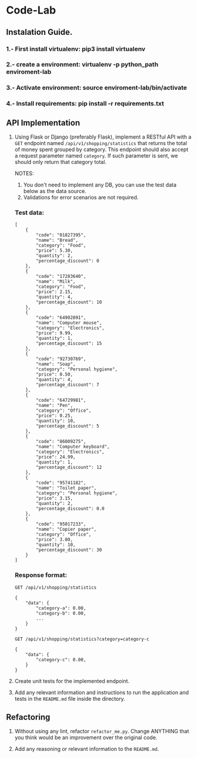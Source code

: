 # Code-Lab 

## Instalation Guide.

### 1.- First install virtualenv: pip3 install virtualenv

### 2.- create a environment: virtualenv -p python_path enviroment-lab

### 3.- Activate environment: source enviroment-lab/bin/activate

### 4.- Install requirements: pip install -r requirements.txt


## API Implementation

1. Using Flask or Django (preferably Flask), implement a RESTful API with a `GET` endpoint named `/api/v1/shopping/statistics` that returns the total of money spent grouped by category. This endpoint should also accept a request parameter named `category`. If such parameter is sent, we should only return that category total.

    NOTES:
    1. You don't need to implement any DB, you can use the test data below as the data source.
    2. Validations for error scenarios are not required.

    ### Test data:
    ```
    [
        {
            "code": "01827395",
            "name": "Bread",
            "category": "Food",
            "price": 5.30,
            "quantity": 2,
            "percentage_discount": 0
        },
        {
            "code": "17283640",
            "name": "Milk",
            "category": "Food",
            "price": 2.15,
            "quantity": 4,
            "percentage_discount": 10
        },
        {
            "code": "64902891",
            "name": "Computer mouse",
            "category": "Electronics",
            "price": 9.99,
            "quantity": 1,
            "percentage_discount": 15
        },
        {
            "code": "92730769",
            "name": "Soap",
            "category": "Personal hygiene",
            "price": 0.50,
            "quantity": 4,
            "percentage_discount": 7
        },
        {
            "code": "64729981",
            "name": "Pen",
            "category": "Office",
            "price": 0.25,
            "quantity": 10,
            "percentage_discount": 5
        },
        {
            "code": "86009275",
            "name": "Computer keyboard",
            "category": "Electronics",
            "price": 24.99,
            "quantity": 1,
            "percentage_discount": 12
        },
        {
            "code": "95741182",
            "name": "Toilet paper",
            "category": "Personal hygiene",
            "price": 3.15,
            "quantity": 2,
            "percentage_discount": 0.0
        },
        {
            "code": "95017233",
            "name": "Copier paper",
            "category": "Office",
            "price": 3.00,
            "quantity": 10,
            "percentage_discount": 30
        }
    ]
    ```

    ### Response format:
    ```
    GET /api/v1/shopping/statistics

    {
        "data": {
            "category-a": 0.00,
            "category-b": 0.00,
            ...
        }
    }
    ```

    ```
    GET /api/v1/shopping/statistics?category=category-c

    {
        "data": {
            "category-c": 0.00,
        }
    }
    ```

2. Create unit tests for the implemented endpoint.

3. Add any relevant information and instructions to run the application and tests in the `README.md` file inside the directory.

## Refactoring

1. Without using any lint, refactor `refactor_me.py`. Change ANYTHING that you think would be an improvement over the original code.

2. Add any reasoning or relevant information to the `README.md`.